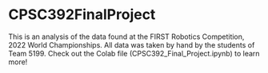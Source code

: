 # CPSC392FinalProject
This is an analysis of the data found at the FIRST Robotics Competition, 2022 World Championships. All data was taken by hand by the students of Team 5199. Check out the Colab file (CPSC392_Final_Project.ipynb) to learn more!

